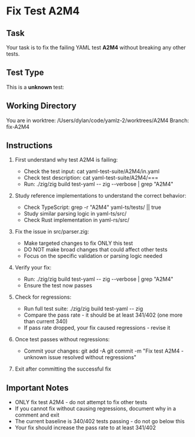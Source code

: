 # Fix Test A2M4

## Task
Your task is to fix the failing YAML test **A2M4** without breaking any other tests.

## Test Type
This is a **unknown** test:

## Working Directory
You are in worktree: /Users/dylan/code/yamlz-2/worktrees/A2M4
Branch: fix-A2M4

## Instructions
1. First understand why test A2M4 is failing:
   - Check the test input: cat yaml-test-suite/A2M4/in.yaml
   - Check test description: cat yaml-test-suite/A2M4/===
   - Run: ./zig/zig build test-yaml -- zig --verbose | grep "A2M4"

2. Study reference implementations to understand the correct behavior:
   - Check TypeScript: grep -r "A2M4" yaml-ts/tests/ || true
   - Study similar parsing logic in yaml-ts/src/
   - Check Rust implementation in yaml-rs/src/

3. Fix the issue in src/parser.zig:
   - Make targeted changes to fix ONLY this test
   - DO NOT make broad changes that could affect other tests
   - Focus on the specific validation or parsing logic needed

4. Verify your fix:
   - Run: ./zig/zig build test-yaml -- zig --verbose | grep "A2M4"
   - Ensure the test now passes
   
5. Check for regressions:
   - Run full test suite: ./zig/zig build test-yaml -- zig
   - Compare the pass rate - it should be at least 341/402 (one more than current 340)
   - If pass rate dropped, your fix caused regressions - revise it

6. Once test passes without regressions:
   - Commit your changes:
     git add -A
     git commit -m "Fix test A2M4 - unknown issue resolved without regressions"
   
7. Exit after committing the successful fix

## Important Notes
- ONLY fix test A2M4 - do not attempt to fix other tests
- If you cannot fix without causing regressions, document why in a comment and exit
- The current baseline is 340/402 tests passing - do not go below this
- Your fix should increase the pass rate to at least 341/402

